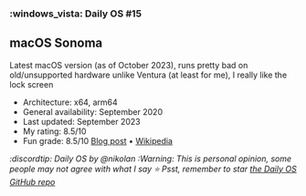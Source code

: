 ### :windows_vista: Daily OS #15
## macOS Sonoma
Latest macOS version (as of October 2023), runs pretty bad on old/unsupported hardware unlike Ventura (at least for me), I really like the lock screen
- Architecture: x64, arm64
- General availability: September 2020
- Last updated: September 2023
- My rating: 8.5/10
- Fun grade: 8.5/10
[Blog post](<https://www.apple.com/newsroom/2023/09/macos-sonoma-is-available-today/>) • [Wikipedia](<https://en.m.wikipedia.org/wiki/MacOS_Sonoma>)

*:discordtip: Daily OS by @nikolan*
*:Warning: This is personal opinion, some people may not agree with what I say*
*⭐️ Psst, remember to star [the Daily OS GitHub repo](<https://github.com/nikolan123/daily-os>)*
